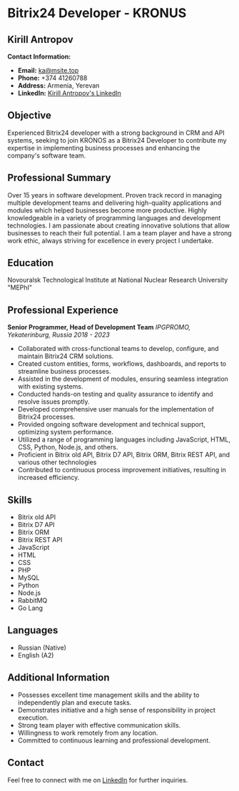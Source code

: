 # Bitrix24 Developer - KRONUS

## Kirill Antropov
**Contact Information:**
- **Email:** [ka@msite.top](mailto:ka@msite.top)
- **Phone:** +374 41260788
- **Address:** Armenia, Yerevan
- **LinkedIn:** [Kirill Antropov's LinkedIn](https://www.linkedin.com/in/kirill-antropov/)

## Objective
Experienced Bitrix24 developer with a strong background in CRM and API systems, seeking to join KRONOS as a Bitrix24 Developer to contribute my expertise in implementing business processes and enhancing the company's software team.

## Professional Summary
Over 15 years in software development. Proven track record in managing multiple development teams and delivering high-quality applications and modules which helped businesses become more productive. Highly knowledgeable in a variety of programming languages and development technologies. I am passionate about creating innovative solutions that allow businesses to reach their full potential. I am a team player and have a strong work ethic, always striving for excellence in every project I undertake.

## Education
Novouralsk Technological Institute at National Nuclear Research University "MEPhI"

## Professional Experience
**Senior Programmer, Head of Development Team**
*IPGPROMO, Yekaterinburg, Russia*
*2018 - 2023*

- Collaborated with cross-functional teams to develop, configure, and maintain Bitrix24 CRM solutions.
- Created custom entities, forms, workflows, dashboards, and reports to streamline business processes.
- Assisted in the development of modules, ensuring seamless integration with existing systems.
- Conducted hands-on testing and quality assurance to identify and resolve issues promptly.
- Developed comprehensive user manuals for the implementation of Bitrix24 processes.
- Provided ongoing software development and technical support, optimizing system performance.
- Utilized a range of programming languages including JavaScript, HTML, CSS, Python, Node.js, and others.
- Proficient in Bitrix old API, Bitrix D7 API, Bitrix ORM, Bitrix REST API, and various other technologies
- Contributed to continuous process improvement initiatives, resulting in increased efficiency.

## Skills
- Bitrix old API
- Bitrix D7 API
- Bitrix ORM
- Bitrix REST API
- JavaScript
- HTML
- CSS
- PHP
- MySQL
- Python
- Node.js
- RabbitMQ
- Go Lang

## Languages
- Russian (Native)
- English (A2)

## Additional Information
- Possesses excellent time management skills and the ability to independently plan and execute tasks.
- Demonstrates initiative and a high sense of responsibility in project execution.
- Strong team player with effective communication skills.
- Willingness to work remotely from any location.
- Committed to continuous learning and professional development.

## Contact
Feel free to connect with me on [LinkedIn](https://www.linkedin.com/in/kirill-antropov/) for further inquiries.
